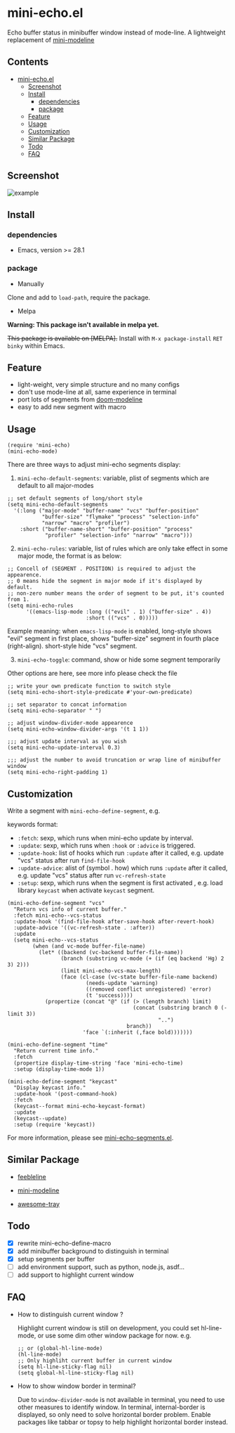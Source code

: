 # mini-echo.el

Echo buffer status in minibuffer window instead of mode-line.
A lightweight replacement of [mini-modeline](https://github.com/kiennq/emacs-mini-modeline)

<!-- markdown-toc start -->

## Contents

- [mini-echo.el](#mini-echoel)
  - [Screenshot](#screenshot)
  - [Install](#install)
    - [dependencies](#dependencies)
    - [package](#package)
  - [Feature](#feature)
  - [Usage](#usage)
  - [Customization](#customization)
  - [Similar Package](#similar-package)
  - [Todo](#todo)
  - [FAQ](#faq)

<!-- markdown-toc end -->

## Screenshot

![example](example.gif)

## Install

### dependencies

- Emacs, version >= 28.1

### package

- Manually

Clone and add to `load-path`, require the package.

- Melpa

**Warning: This package isn't available in melpa yet.**

~~This package is available on [MELPA].~~
Install with `M-x package-install` `RET` `binky` within Emacs.

## Feature

- light-weight, very simple structure and no many configs
- don't use mode-line at all, same experience in terminal
- port lots of segments from [doom-modeline](https://github.com/seagle0128/doom-modeline)
- easy to add new segment with macro

## Usage

```elisp
(require 'mini-echo)
(mini-echo-mode)
```

There are three ways to adjust mini-echo segments display:

1. `mini-echo-default-segments`: variable, plist of segments which are default to all major-modes

```elisp
;; set default segments of long/short style
(setq mini-echo-default-segments
  '(:long ("major-mode" "buffer-name" "vcs" "buffer-position"
           "buffer-size" "flymake" "process" "selection-info"
           "narrow" "macro" "profiler")
    :short ("buffer-name-short" "buffer-position" "process"
            "profiler" "selection-info" "narrow" "macro")))
```

2. `mini-echo-rules`: variable, list of rules which are only take effect in some major mode, the format is as below:

```elisp
;; Concell of (SEGMENT . POSITION) is required to adjust the appearence.
;; 0 means hide the segment in major mode if it's displayed by default.
;; non-zero number means the order of segment to be put, it's counted from 1.
(setq mini-echo-rules
      '((emacs-lisp-mode :long (("evil" . 1) ("buffer-size" . 4))
                         :short (("vcs" . 0)))))
```

Example meaning:
when `emacs-lisp-mode` is enabled, long-style shows "evil" segment in first place, shows "buffer-size" segment in fourth place (right-align). short-style hide "vcs" segment.

3. `mini-echo-toggle`: command, show or hide some segment temporarily

Other options are here, see more info please check the file

```elisp
;; write your own predicate function to switch style
(setq mini-echo-short-style-predicate #'your-own-predicate)

;; set separator to concat information
(setq mini-echo-separator " ")

;; adjust window-divider-mode appearence
(setq mini-echo-window-divider-args '(t 1 1))

;;; adjust update interval as you wish
(setq mini-echo-update-interval 0.3)

;;; adjust the number to avoid truncation or wrap line of minibuffer window
(setq mini-echo-right-padding 1)
```

## Customization

Write a segment with `mini-echo-define-segment`, e.g.

keywords format:

- `:fetch`: sexp, which runs when mini-echo update by interval.
- `:update`: sexp, which runs when `:hook` or `:advice` is triggered.
- `:update-hook`: list of hooks which run `:update` after it called, e.g. update "vcs" status after run `find-file-hook`
- `:update-advice`: alist of (symbol . how) which runs `:update` after it called, e.g. update "vcs" status after run `vc-refresh-state`
- `:setup`: sexp, which runs when the segment is first activated , e.g. load library `keycast` when activate `keycast` segment.

```elisp
(mini-echo-define-segment "vcs"
  "Return vcs info of current buffer."
  :fetch mini-echo--vcs-status
  :update-hook '(find-file-hook after-save-hook after-revert-hook)
  :update-advice '((vc-refresh-state . :after))
  :update
  (setq mini-echo--vcs-status
        (when (and vc-mode buffer-file-name)
          (let* ((backend (vc-backend buffer-file-name))
                 (branch (substring vc-mode (+ (if (eq backend 'Hg) 2 3) 2)))
                 (limit mini-echo-vcs-max-length)
                 (face (cl-case (vc-state buffer-file-name backend)
                         (needs-update 'warning)
                         ((removed conflict unregistered) 'error)
                         (t 'success))))
            (propertize (concat "@" (if (> (length branch) limit)
                                        (concat (substring branch 0 (- limit 3))
                                                "..")
                                      branch))
                        'face `(:inherit (,face bold)))))))

(mini-echo-define-segment "time"
  "Return current time info."
  :fetch
  (propertize display-time-string 'face 'mini-echo-time)
  :setup (display-time-mode 1))

(mini-echo-define-segment "keycast"
  "Display keycast info."
  :update-hook '(post-command-hook)
  :fetch
  (keycast--format mini-echo-keycast-format)
  :update
  (keycast--update)
  :setup (require 'keycast))
```

For more information, please see [mini-echo-segments.el](mini-echo-segments.el).

## Similar Package

- [feebleline](https://github.com/tautologyclub/feebleline)

- [mini-modeline](https://github.com/kiennq/emacs-mini-modeline)

- [awesome-tray](https://github.com/manateelazycat/awesome-tray)

## Todo

- [x] rewrite mini-echo-define-macro
- [x] add minibuffer background to distinguish in terminal
- [x] setup segments per buffer
- [ ] add environment support, such as python, node.js, asdf...
- [ ] add support to highlight current window

## FAQ

- How to distinguish current window ?

  Highlight current window is still on development, you could set hl-line-mode, or use some dim other window package for now.
  e.g.

  ```elisp
  ;; or (global-hl-line-mode)
  (hl-line-mode)
  ;; Only highliht current buffer in current window
  (setq hl-line-sticky-flag nil)
  (setq global-hl-line-sticky-flag nil)
  ```

- How to show window border in terminal?

  Due to `window-divider-mode` is not available in terminal, you need to use other measures to identify window.
  In terminal, internal-border is displayed, so only need to solve horizontal border problem. Enable packages like tabbar or topsy
  to help highlight horizontal border instead.
